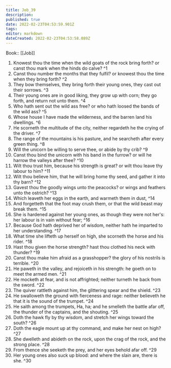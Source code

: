 ```yaml
---
title: Job_39
description: 
published: true
date: 2022-02-23T04:53:59.901Z
tags: 
editor: markdown
dateCreated: 2022-02-23T04:53:58.089Z
---
```


 Book:: [[Job]]
 1. Knowest thou the time when the wild goats of the rock bring forth? or canst thou mark when the hinds do calve? ^1
 2. Canst thou number the months that they fulfil? or knowest thou the time when they bring forth? ^2
 3. They bow themselves, they bring forth their young ones, they cast out their sorrows. ^3
 4. Their young ones are in good liking, they grow up with corn; they go forth, and return not unto them. ^4
 5. Who hath sent out the wild ass free? or who hath loosed the bands of the wild ass? ^5
 6. Whose house I have made the wilderness, and the barren land his dwellings. ^6
 7. He scorneth the multitude of the city, neither regardeth he the crying of the driver. ^7
 8. The range of the mountains is his pasture, and he searcheth after every green thing. ^8
 9. Will the unicorn be willing to serve thee, or abide by thy crib? ^9
 10. Canst thou bind the unicorn with his band in the furrow? or will he harrow the valleys after thee? ^10
 11. Wilt thou trust him, because his strength is great? or wilt thou leave thy labour to him? ^11
 12. Wilt thou believe him, that he will bring home thy seed, and gather it into thy barn? ^12
 13. Gavest thou the goodly wings unto the peacocks? or wings and feathers unto the ostrich? ^13
 14. Which leaveth her eggs in the earth, and warmeth them in dust, ^14
 15. And forgetteth that the foot may crush them, or that the wild beast may break them. ^15
 16. She is hardened against her young ones, as though they were not her's: her labour is in vain without fear; ^16
 17. Because God hath deprived her of wisdom, neither hath he imparted to her understanding. ^17
 18. What time she lifteth up herself on high, she scorneth the horse and his rider. ^18
 19. Hast thou given the horse strength? hast thou clothed his neck with thunder? ^19
 20. Canst thou make him afraid as a grasshopper? the glory of his nostrils is terrible. ^20
 21. He paweth in the valley, and rejoiceth in his strength: he goeth on to meet the armed men. ^21
 22. He mocketh at fear, and is not affrighted; neither turneth he back from the sword. ^22
 23. The quiver rattleth against him, the glittering spear and the shield. ^23
 24. He swalloweth the ground with fierceness and rage: neither believeth he that it is the sound of the trumpet. ^24
 25. He saith among the trumpets, Ha, ha; and he smelleth the battle afar off, the thunder of the captains, and the shouting. ^25
 26. Doth the hawk fly by thy wisdom, and stretch her wings toward the south? ^26
 27. Doth the eagle mount up at thy command, and make her nest on high? ^27
 28. She dwelleth and abideth on the rock, upon the crag of the rock, and the strong place. ^28
 29. From thence she seeketh the prey, and her eyes behold afar off. ^29
 30. Her young ones also suck up blood: and where the slain are, there is she. ^30
